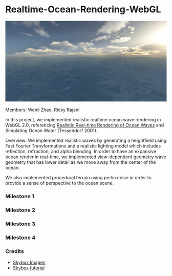 # Realtime-Ocean-Rendering-WebGL

![](screenshots/Capture512.PNG)

Members: Wenli Zhao, Ricky Rajani

In this project, we implemented realistic realtime ocean wave rendering in WebGL 2.0, referencing [Realistic Real-time Rendering of Ocean Waves](https://www.microsoft.com/en-us/research/wp-content/uploads/2016/12/rtwave.pdf) and Simulating Ocean Water (Tessendorf 2001). 

Overview:
We implemented realistic waves by generating a heightfield using Fast Fourier Transformations and a realistic lighting model which includes reflection, refraction, and alpha blending. In order to have an expansive ocean render in real-time, we
implemented view-dependent geometry wave geometry that has lower detail as we move away from the center of the ocean.

We also implemented procedural terrain using perlin noise in order to provide a sense of perspective to the ocean scene.

### Milestone 1

### Milestone 2

### Milestone 3

### Milestone 4

### Credits

* [Skybox Images](http://www.custommapmakers.org/skyboxes.php)
* [Skybox tutorial](http://math.hws.edu/eck/cs424/notes2013/webgl/skybox-and-reflection/skybox.html)
